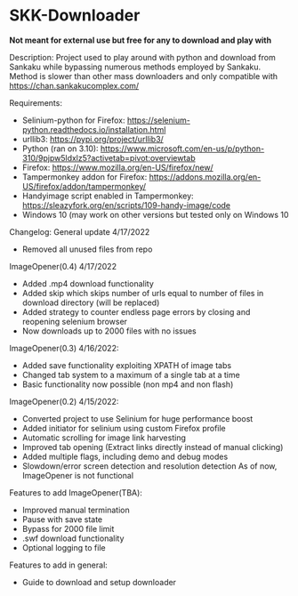 # SKK-Downloader
**Not meant for external use but free for any to download and play with**

Description:
Project used to play around with python and download from Sankaku while bypassing numerous methods employed by Sankaku. Method is slower than other mass downloaders and only compatible with https://chan.sankakucomplex.com/

Requirements:
- Selinium-python for Firefox: https://selenium-python.readthedocs.io/installation.html
- urllib3: https://pypi.org/project/urllib3/
- Python (ran on 3.10): https://www.microsoft.com/en-us/p/python-310/9pjpw5ldxlz5?activetab=pivot:overviewtab
- Firefox: https://www.mozilla.org/en-US/firefox/new/
- Tampermonkey addon for Firefox: https://addons.mozilla.org/en-US/firefox/addon/tampermonkey/
- Handyimage script enabled in Tampermonkey: https://sleazyfork.org/en/scripts/109-handy-image/code
- Windows 10 (may work on other versions but tested only on Windows 10


Changelog:
General update 4/17/2022
- Removed all unused files from repo

ImageOpener(0.4) 4/17/2022
- Added .mp4 download functionality
- Added skip which skips number of urls equal to number of files in download directory (will be replaced)
- Added strategy to counter endless page errors by closing and reopening selenium browser
- Now downloads up to 2000 files with no issues


ImageOpener(0.3) 4/16/2022:
- Added save functionality exploiting XPATH of image tabs
- Changed tab system to a maximum of a single tab at a time
- Basic functionality now possible (non mp4 and non flash)

ImageOpener(0.2) 4/15/2022:
- Converted project to use Selinium for huge performance boost
- Added initiator for selinium using custom Firefox profile
- Automatic scrolling for image link harvesting
- Improved tab opening (Extract links directly instead of manual clicking)
- Added multiple flags, including demo and debug modes
- Slowdown/error screen detection and resolution detection
As of now, ImageOpener is not functional

Features to add ImageOpener(TBA):
- Improved manual termination
- Pause with save state 
- Bypass for 2000 file limit
- .swf download functionality
- Optional logging to file 

Features to add in general:
- Guide to download and setup downloader

